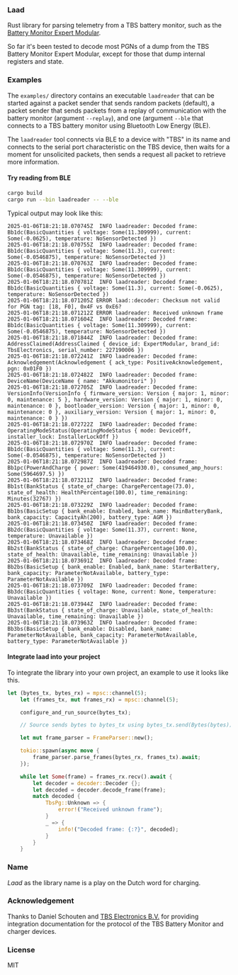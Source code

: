 ### Laad

Rust library for parsing telemetry from a TBS battery monitor, such as the [Battery Monitor Expert Modular](https://tbs-electronics.com/product/expert-modular-battery-monitor-12v-24v-48v/).

So far it's been tested to decode most PGNs of a dump from the TBS Battery Monitor Expert Modular, except for those that dump internal registers and state.

### Examples

The `examples/` directory contains an executable `laadreader` that can be started against a packet sender that sends random packets (default), a packet sender that sends packets from a replay of communication with the battery monitor (argument `--replay`), and one (argument `--ble` that connects to a TBS battery monitor using Bluetooth Low Energy (BLE).

The `laadreader` tool connects via BLE to a device with "TBS" in its name and connects to the serial port characteristic on the TBS device, then waits for a moment for unsolicited packets, then sends a request all packet to retrieve more information.

#### Try reading from BLE

```bash
cargo build
cargo run --bin laadreader -- --ble
```

Typical output may look like this:

```shell
2025-01-06T18:21:18.070745Z  INFO laadreader: Decoded frame: Bb1dc(BasicQuantities { voltage: Some(11.309999), current: Some(-0.0625), temperature: NoSensorDetected })
2025-01-06T18:21:18.070755Z  INFO laadreader: Decoded frame: Bb1dc(BasicQuantities { voltage: Some(11.3), current: Some(-0.0546875), temperature: NoSensorDetected })
2025-01-06T18:21:18.070763Z  INFO laadreader: Decoded frame: Bb1dc(BasicQuantities { voltage: Some(11.309999), current: Some(-0.0546875), temperature: NoSensorDetected })
2025-01-06T18:21:18.070781Z  INFO laadreader: Decoded frame: Bb1dc(BasicQuantities { voltage: Some(11.3), current: Some(-0.0625), temperature: NoSensorDetected })
2025-01-06T18:21:18.071205Z ERROR laad::decoder: Checksum not valid for PGN tag: [18, F0], 0x4F vs 0xE6?
2025-01-06T18:21:18.071212Z ERROR laadreader: Received unknown frame
2025-01-06T18:21:18.071604Z  INFO laadreader: Decoded frame: Bb1dc(BasicQuantities { voltage: Some(11.309999), current: Some(-0.0546875), temperature: NoSensorDetected })
2025-01-06T18:21:18.071844Z  INFO laadreader: Decoded frame: AddressClaimed(AddressClaimed { device_id: ExpertModular, brand_id: TbsElectronics, serial_number: 227190006 })
2025-01-06T18:21:18.072241Z  INFO laadreader: Decoded frame: Acknowledgement(Acknowledgement { ack_type: PositiveAcknowledgement, pgn: 0x01F0 })
2025-01-06T18:21:18.072482Z  INFO laadreader: Decoded frame: DeviceName(DeviceName { name: "Akkumonitori" })
2025-01-06T18:21:18.072705Z  INFO laadreader: Decoded frame: VersionInfo(VersionInfo { firmware_version: Version { major: 1, minor: 0, maintenance: 5 }, hardware_version: Version { major: 1, minor: 0, maintenance: 0 }, bootloader_version: Version { major: 1, minor: 0, maintenance: 0 }, auxiliary_version: Version { major: 1, minor: 0, maintenance: 0 } })
2025-01-06T18:21:18.072722Z  INFO laadreader: Decoded frame: OperatingModeStatus(OperatingModeStatus { mode: DeviceOff, installer_lock: InstallerLockOff })
2025-01-06T18:21:18.072970Z  INFO laadreader: Decoded frame: Bb1dc(BasicQuantities { voltage: Some(11.3), current: Some(-0.0546875), temperature: NoSensorDetected })
2025-01-06T18:21:18.072987Z  INFO laadreader: Decoded frame: Bb1pc(PowerAndCharge { power: Some(419464930.0), consumed_amp_hours: Some(5964697.5) })
2025-01-06T18:21:18.073211Z  INFO laadreader: Decoded frame: Bb1st(BankStatus { state_of_charge: ChargePercentage(73.0), state_of_health: HealthPercentage(100.0), time_remaining: Minutes(32767) })
2025-01-06T18:21:18.073229Z  INFO laadreader: Decoded frame: Bb1bs(BasicSetup { bank_enable: Enabled, bank_name: MainBatteryBank, bank_capacity: CapacityAh(200), battery_type: AGM })
2025-01-06T18:21:18.073450Z  INFO laadreader: Decoded frame: Bb2dc(BasicQuantities { voltage: Some(11.37), current: None, temperature: Unavailable })
2025-01-06T18:21:18.073468Z  INFO laadreader: Decoded frame: Bb2st(BankStatus { state_of_charge: ChargePercentage(100.0), state_of_health: Unavailable, time_remaining: Unavailable })
2025-01-06T18:21:18.073691Z  INFO laadreader: Decoded frame: Bb2bs(BasicSetup { bank_enable: Enabled, bank_name: StarterBattery, bank_capacity: ParameterNotAvailable, battery_type: ParameterNotAvailable })
2025-01-06T18:21:18.073709Z  INFO laadreader: Decoded frame: Bb3dc(BasicQuantities { voltage: None, current: None, temperature: Unavailable })
2025-01-06T18:21:18.073944Z  INFO laadreader: Decoded frame: Bb3st(BankStatus { state_of_charge: Unavailable, state_of_health: Unavailable, time_remaining: Unavailable })
2025-01-06T18:21:18.073963Z  INFO laadreader: Decoded frame: Bb3bs(BasicSetup { bank_enable: Disabled, bank_name: ParameterNotAvailable, bank_capacity: ParameterNotAvailable, battery_type: ParameterNotAvailable })
```

#### Integrate laad into your project

To integrate the library into your own project, an example to use it looks like this.

```Rust
let (bytes_tx, bytes_rx) = mpsc::channel(5);
    let (frames_tx, mut frames_rx) = mpsc::channel(5);

    configure_and_run_source(bytes_tx);

    // Source sends bytes to bytes_tx using bytes_tx.send(Bytes(bytes)).await.

    let mut frame_parser = FrameParser::new();

    tokio::spawn(async move {
        frame_parser.parse_frames(bytes_rx, frames_tx).await;
    });

    while let Some(frame) = frames_rx.recv().await {
        let decoder = decoder::Decoder {};
        let decoded = decoder.decode_frame(frame);
        match decoded {
            TbsPg::Unknown => {
                error!("Received unknown frame");
            }
            _ => {
                info!("Decoded frame: {:?}", decoded);
            }
        }
    }
```

### Name

*Laad* as the library name is a play on the Dutch word for charging.

### Acknowledgement

Thanks to Daniel Schouten and [TBS Electronics B.V.](https://tbs-electronics.com/) for providing integration documentation for the protocol of the TBS Battery Monitor and charger devices.

### License

MIT
